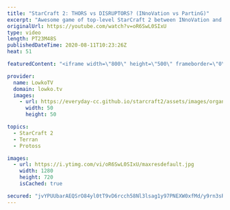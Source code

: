 ```yaml
---
title: "StarCraft 2: THORS vs DISRUPTORS? (INnoVation vs PartinG)"
excerpt: "Awesome game of top-level StarCraft 2 between INnoVation and PartinG. In this game of top level Terran versus Protoss both players have to constantly micro to get the most out of their StarCraft 2 units.  Get more videos & support my work: http://www.patreon.com/lowkotv  My second channel: http://lowko.tv/morelowko"
originalUrl: https://youtube.com/watch?v=oR6SwL0SIxU
type: video
length: PT23M48S
publishedDateTime: 2020-08-11T10:23:26Z
heat: 51

featuredContent: "<iframe width=\"800\" height=\"500\" frameborder=\"0\" src=\"https://www.youtube.com/embed/oR6SwL0SIxU\" allow=\"accelerometer; autoplay; encrypted-media; gyroscope; picture-in-picture\" allowfullscreen></iframe>"

provider:
  name: LowkoTV
  domain: lowko.tv
  images:
    - url: https://everyday-cc.github.io/starcraft2/assets/images/organizations/lowko.tv-50x50.jpg
      width: 50
      height: 50

topics:
  - StarCraft 2
  - Terran
  - Protoss

images:
  - url: https://i.ytimg.com/vi/oR6SwL0SIxU/maxresdefault.jpg
    width: 1280
    height: 720
    isCached: true

secured: "jvYPUUbarAEQSrO84yl0tT9vD6rcch58Nl3lsag1y97PNEXW0xfMd/y9rn3sReqcq84rQP1FfsyaH8/Xw564yXsh/SeS7JeDQEXtr0oFdgQOI7NDR4OWC8MvsmJ7gK1KtsyJsHLahx81iqIK2ONOXTbj+2kYUefy/n/fjmlZA/eraf4bV64WgsWQQkpMe0SdqZV/zJMUCWP6KFmcL6+XyxVgru0JZB4x3T7DjUokofMN8BNzPv0PNfWEEgoE/xY6slDTcBvNOGPBMJm3ts4Z+yMHo5nX3TKdM8pvK3qtQuzUMVsvMSxhFw9YQdF4L4hX60/ySNJcqGHMbFc8/7POGF3rTzMg9qwerY1jjBgpnqG9wQKu86/zer+VkLyZJy4w9E/iPKTB+tpI0/96/wjewuOYmckLFBlBAxaDQv/qdi4=;t1D4xKkq8q71zlrbinGMBQ=="
---
```


